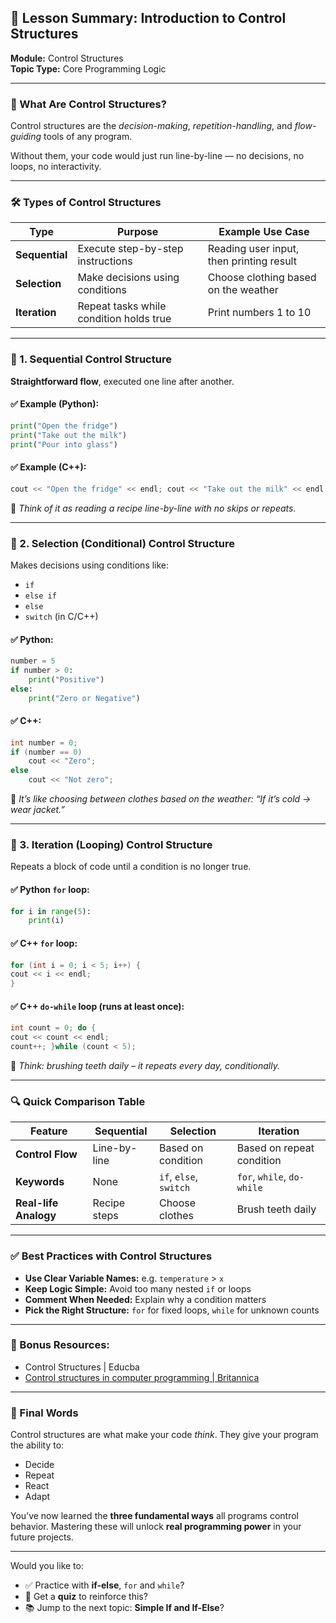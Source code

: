 ## 📘 Lesson Summary: Introduction to Control Structures

**Module:** Control Structures  
**Topic Type:** Core Programming Logic

---

### 🧠 What Are Control Structures?

Control structures are the _decision-making_, _repetition-handling_, and _flow-guiding_ tools of any program.

Without them, your code would just run line-by-line — no decisions, no loops, no interactivity.

---

### 🛠️ Types of Control Structures

|Type|Purpose|Example Use Case|
|---|---|---|
|**Sequential**|Execute step-by-step instructions|Reading user input, then printing result|
|**Selection**|Make decisions using conditions|Choose clothing based on the weather|
|**Iteration**|Repeat tasks while condition holds true|Print numbers 1 to 10|

---

### 🔹 1. Sequential Control Structure

**Straightforward flow**, executed one line after another.

#### ✅ Example (Python):

```python
print("Open the fridge") 
print("Take out the milk") 
print("Pour into glass")
```

#### ✅ Example (C++):

```c++
cout << "Open the fridge" << endl; cout << "Take out the milk" << endl; cout << "Pour into glass" << endl;
```

🧾 _Think of it as reading a recipe line-by-line with no skips or repeats._

---

### 🔸 2. Selection (Conditional) Control Structure

Makes decisions using conditions like:

- `if`
- `else if`
- `else`
- `switch` (in C/C++)

#### ✅ Python:

```python
number = 5 
if number > 0:     
	print("Positive") 
else:     
	print("Zero or Negative")
```

#### ✅ C++:

```c++
int number = 0; 
if (number == 0)     
	cout << "Zero"; 
else     
	cout << "Not zero";
```

🧾 _It’s like choosing between clothes based on the weather: “If it’s cold → wear jacket.”_

---

### 🔁 3. Iteration (Looping) Control Structure

Repeats a block of code until a condition is no longer true.

#### ✅ Python `for` loop:

```python
for i in range(5):
	print(i)
```

#### ✅ C++ `for` loop:

```c++
for (int i = 0; i < 5; i++) {     
cout << i << endl; 
}
```

#### ✅ C++ `do-while` loop (runs at least once):

```c++
int count = 0; do {     
cout << count << endl;     
count++; }while (count < 5);
```

🧾 _Think: brushing teeth daily – it repeats every day, conditionally._

---

### 🔍 Quick Comparison Table

|Feature|Sequential|Selection|Iteration|
|---|---|---|---|
|**Control Flow**|Line-by-line|Based on condition|Based on repeat condition|
|**Keywords**|None|`if`, `else`, `switch`|`for`, `while`, `do-while`|
|**Real-life Analogy**|Recipe steps|Choose clothes|Brush teeth daily|

---

### ✅ Best Practices with Control Structures

- **Use Clear Variable Names:** e.g. `temperature` > `x`
- **Keep Logic Simple:** Avoid too many nested `if` or loops
- **Comment When Needed:** Explain why a condition matters
- **Pick the Right Structure:** `for` for fixed loops, `while` for unknown counts

---

### 🔗 Bonus Resources:

- Control Structures | Educba
- [Control structures in computer programming | Britannica](https://www.britannica.com/topic/control-structure)

---

### 🚀 Final Words

Control structures are what make your code _think_. They give your program the ability to:

- Decide
- Repeat
- React
- Adapt

You’ve now learned the **three fundamental ways** all programs control behavior. Mastering these will unlock **real programming power** in your future projects.

---

Would you like to:

- ✅ Practice with **if-else**, `for` and `while`?
- 🧪 Get a **quiz** to reinforce this?
- 📚 Jump to the next topic: **Simple If and If-Else**?